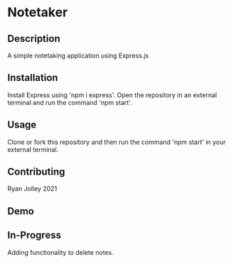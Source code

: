 # Notetaker

## Description
A simple notetaking application using Express.js

## Installation
Install Express using 'npm i express'. Open the repository in an external terminal and run the command 'npm start'. 

## Usage
Clone or fork this repository and then run the command 'npm start' in your external terminal.

## Contributing
Ryan Jolley 2021

## Demo 


## In-Progress
Adding functionality to delete notes. 